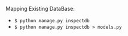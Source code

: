 Mapping Existing DataBase:
- `$ python manage.py inspectdb`
- `$ python manage.py inspectdb > models.py`